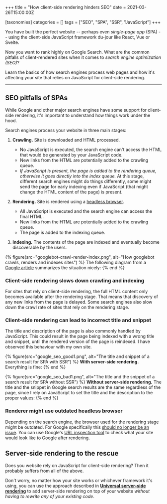 +++
title = "How client-side rendering hinders SEO"
date = 2021-03-26T15:00:00Z

[taxonomies]
categories = []
tags = ["SEO", "SPA", "SSR", "JavaScript"]
+++

You have built the perfect website -- perhaps even *single-page app* (SPA) -- using the client-side JavaScript framework du-jour like React, Vue or Svelte.

Now you want to rank highly on Google Search. What are the common pitfalls of client-rendered sites when it comes to *search engine optimization (SEO)*?

Learn the basics of how search engines process web pages and how it's affecting your site that relies on JavaScript for client-side rendering. 

<!-- more -->
<hr/>

## SEO pitfalls of SPAs

While Google and other major search engines have some support for client-side rendering, it's important to understand how things work under the hood.

Search engines process your website in three main stages:

1. **Crawling.** Site is downloaded and HTML processed.

    * No JavaScript is executed, the search engine can't access the HTML that would be generated by your JavaScript code.
    * New links from the HTML are potentially added to the crawling queue.
    * *If JavaScript is present, the page is added to the rendering queue, otherwise it goes directly into the index queue.* At this stage, different search engines might do things differently, some might send the page for early indexing even if JavaScript (that might change the HTML content of the page) is present.

2. **Rendering.** Site is rendered using a [headless browser](https://en.wikipedia.org/wiki/Headless_browser).

    * All JavaScript is executed and the search engine can access the final HTML.
    * New links from the HTML are potentially added to the crawling queue.
    * The page is added to the indexing queue.

3. **Indexing.** The contents of the page are indexed and eventually become discoverable by the users.

{% figure(src="googlebot-crawl-render-index.png", alt="How googlebot crawls, renders and indexes sites") %}
The following diagram from a [Google article](https://developers.google.com/search/docs/guides/javascript-seo-basics) summarizes the situation nicely:
{% end %}

### Client-side rendering slows down crawling and indexing

For sites that rely on client-side rendering, the full HTML content only becomes available after the rendering stage. That means that discovery of any new links from the page is delayed. Some search engines also slow down the crawl rate of sites that rely on the rendering stage.

### Client-side rendering can lead to incorrect title and snippet 

The title and description of the page is also commonly handled by JavaScript. This could result in the page being indexed with a wrong title and snippet, until the rendered version of the page is reindexed. I have observed this behaviour with my own site.

{% figure(src="google_seo_good1.png", alt="The title and snippet of a search result for SPA with SSR") %}
**With server-side rendering.** Everything is fine:
{% end %}

{% figure(src="google_seo_bad1.png", alt="The title and the snippet of a search result for SPA without SSR") %}
**Without server-side rendering.** The title and the snippet in Google search results are the same regardless of the page, since I rely on JavaScript to set the title and the description to the proper values:
{% end %}

### Renderer might use outdated headless browser

Depending on the search engine, the browser used for the rendering stage might be outdated. For Google specifically this [should no longer be an issue](https://developers.google.com/search/blog/2019/05/the-new-evergreen-googlebot). You can use Google's [URL inspection tool](https://support.google.com/webmasters/answer/9012289?hl=en) to check what your site would look like to Google after rendering.

## Server-side rendering to the rescue

Does you website rely on JavaScript for client-side rendering? Then it probably suffers from all of the above. 

Don't worry, no matter how your site works or whichever framework it's using, you can use the approach described in [**Universal server-side rendering**](/universal-ssr) to add server-side rendering on top of your website *without having to rewrite any of your existing code*. 
